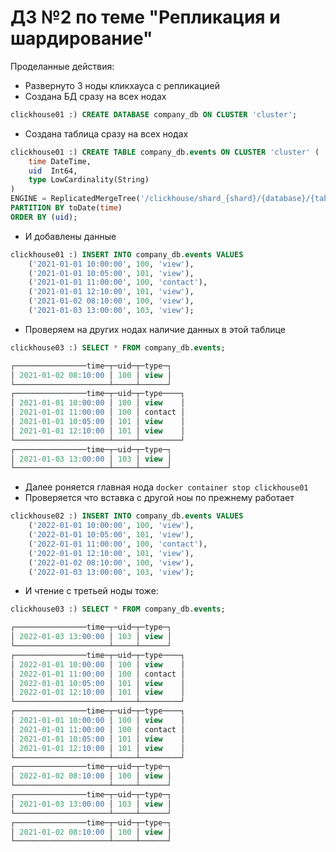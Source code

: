 # ДЗ №2 по теме "Репликация и шардирование"

Проделанные действия:
- Развернуто 3 ноды кликхауса с репликацией
- Создана БД сразу на всех нодах
```sql
clickhouse01 :) CREATE DATABASE company_db ON CLUSTER 'cluster';
```
- Создана таблица сразу на всех нодах
```sql
clickhouse01 :) CREATE TABLE company_db.events ON CLUSTER 'cluster' (
    time DateTime,
    uid  Int64,
    type LowCardinality(String)
)
ENGINE = ReplicatedMergeTree('/clickhouse/shard_{shard}/{database}/{table}', '{replica}')
PARTITION BY toDate(time)
ORDER BY (uid);
```
- И добавлены данные
```sql
clickhouse01 :) INSERT INTO company_db.events VALUES
    ('2021-01-01 10:00:00', 100, 'view'),
    ('2021-01-01 10:05:00', 101, 'view'),
    ('2021-01-01 11:00:00', 100, 'contact'),
    ('2021-01-01 12:10:00', 101, 'view'),
    ('2021-01-02 08:10:00', 100, 'view'),
    ('2021-01-03 13:00:00', 103, 'view');
```
- Проверяем на других нодах наличие данных в этой таблице
```sql
clickhouse03 :) SELECT * FROM company_db.events;

┌────────────────time─┬─uid─┬─type─┐
│ 2021-01-02 08:10:00 │ 100 │ view │
└─────────────────────┴─────┴──────┘
┌────────────────time─┬─uid─┬─type────┐
│ 2021-01-01 10:00:00 │ 100 │ view    │
│ 2021-01-01 11:00:00 │ 100 │ contact │
│ 2021-01-01 10:05:00 │ 101 │ view    │
│ 2021-01-01 12:10:00 │ 101 │ view    │
└─────────────────────┴─────┴─────────┘
┌────────────────time─┬─uid─┬─type─┐
│ 2021-01-03 13:00:00 │ 103 │ view │
└─────────────────────┴─────┴──────┘
```
- Далее роняется главная нода `docker container stop clickhouse01`
- Проверяется что вставка с другой ноы по прежнему работает
```sql
clickhouse02 :) INSERT INTO company_db.events VALUES
    ('2022-01-01 10:00:00', 100, 'view'),
    ('2022-01-01 10:05:00', 101, 'view'),
    ('2022-01-01 11:00:00', 100, 'contact'),
    ('2022-01-01 12:10:00', 101, 'view'),
    ('2022-01-02 08:10:00', 100, 'view'),
    ('2022-01-03 13:00:00', 103, 'view');
```
- И чтение с третьей ноды тоже:
```sql
clickhouse03 :) SELECT * FROM company_db.events;

┌────────────────time─┬─uid─┬─type─┐
│ 2022-01-03 13:00:00 │ 103 │ view │
└─────────────────────┴─────┴──────┘
┌────────────────time─┬─uid─┬─type────┐
│ 2022-01-01 10:00:00 │ 100 │ view    │
│ 2022-01-01 11:00:00 │ 100 │ contact │
│ 2022-01-01 10:05:00 │ 101 │ view    │
│ 2022-01-01 12:10:00 │ 101 │ view    │
└─────────────────────┴─────┴─────────┘
┌────────────────time─┬─uid─┬─type────┐
│ 2021-01-01 10:00:00 │ 100 │ view    │
│ 2021-01-01 11:00:00 │ 100 │ contact │
│ 2021-01-01 10:05:00 │ 101 │ view    │
│ 2021-01-01 12:10:00 │ 101 │ view    │
└─────────────────────┴─────┴─────────┘
┌────────────────time─┬─uid─┬─type─┐
│ 2022-01-02 08:10:00 │ 100 │ view │
└─────────────────────┴─────┴──────┘
┌────────────────time─┬─uid─┬─type─┐
│ 2021-01-03 13:00:00 │ 103 │ view │
└─────────────────────┴─────┴──────┘
┌────────────────time─┬─uid─┬─type─┐
│ 2021-01-02 08:10:00 │ 100 │ view │
└─────────────────────┴─────┴──────┘
```


